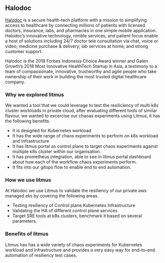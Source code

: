## **Halodoc**

[Halodoc](https://www.halodoc.com/) is a secure health-tech platform with a mission to simplifying access to healthcare by connecting millions of patients with licensed doctors, insurance, labs, and pharmacies in one simple mobile application. Halodoc’s innovative technology, nimble services, and patient focus enable a host of solutions including 24/7 doctor tele consultation via chat, voice or video; medicine purchase & delivery; lab services at home; and strong customer support.

Halodoc is the 2018 Forbes Indonesia Choice Award winner and Galen Growth’s 2018 Most Innovative HealthTech Startup in Asia, a testimony to a team of compassionate, innovative, trustworthy and agile people who take ownership of their work in building the most trusted digital healthcare company. 

### **Why we explored litmus**

We wanted a tool that we could leverage to test the resiliciency of multi k8s cluster workloads in private cloud, 
after evaluating different tools of similar flavour, we wanted to excercise our chaoas experiments using Litmus, it has the following benefits.

- It is designed for Kubernetes workload
- It has the wide range of chaos experiments to perform on k8s workload and Infrastructure
- It has litmus portal as control plane to target chaos experiments against multiple k8s cluster within our organisation.
- It has prometheus integration, able to see in litmus portal dashboard about how each of the workflow chaos experiments perform.
- It fits into our gitops flow to enable end to end automation.



### How we use litmus

At Halodoc we use Litmus to validate the resiliency of our private aws managed eks by covering the following areas.

- Testing resiliency of Control plane Kubernetes Infrastructure 
- Validating the HA of different control plane services
- Target SRE tools at k8s clusters, benchmark it based on several parameters.



### Benefits of litmus

Litmus has has a wide variety of chaos experiments for Kubernetes workload and Infrastructure and provides a very easy way for end-to-end automation of resiliency test cases.
